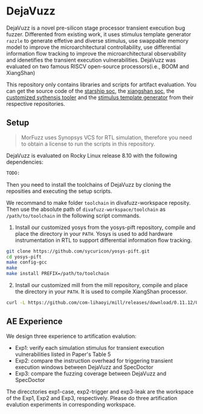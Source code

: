# DejaVuzz

DejaVuzz is a novel pre-silicon stage processor transient execution bug fuzzer. Differented from existing work, it uses stimulus template generator `razzle` to generate effetive and diverse stimulus, use swappable memory model to improve the microarchitectural controllability, use differential information flow tracking to improve the microarchitectural observability and idenetifies the transient execution vulnerabilities. DejaVuzz was evaluated on two famous RISCV open-source processors(i.e., BOOM and XiangShan)

This repository only contains libraries and scripts for artifact evaluation. You can get the source code of the [starship soc](https://github.com/sycuricon/starship-parafuzz.git), the [xiangshan soc](https://github.com/sycuricon/xiangshan-dejavuzz.git), the [customized sythensis tooler](https://github.com/sycuricon/yosys-pift.git) and the [stimulus template generator](https://github.com/sycuricon/InstGenerator.git) from their respective repositories.

## Setup

> MorFuzz uses Synopsys VCS for RTL simulation, therefore you need to obtain a license to run the scripts in this repository.

DejaVuzz is evaluated on Rocky Linux release 8.10 with the following dependencies:

```bash
TODO:
```

Then you need to install the toolchains of DejaVuzz by cloning the reposities and executing the setup scripts.

We recommand to make folder `toolchain` in divafuzz-workspace reposity. Then use the absolute path of `divafuzz-workspace/toolchain` as `/path/to/toolchain` in the following script commands.

1. Install our customized yosys from the yosys-pift repository, compile and place the directory in your `PATH`. Yosys is used to add hardware instrumentation in RTL to support differential information flow tracking.

```bash
git clone https://github.com/sycuricon/yosys-pift.git
cd yosys-pift
make config-gcc
make
make install PREFIX=/path/to/toolchain
```

2. Install our customized mill from the mill repository, compile and place the directory in your `PATH`. It is used to compile XiangShan processor.

```bash
curl -L https://github.com/com-lihaoyi/mill/releases/download/0.11.12/0.11.12 > /path/to/toolchain/bin/mill && chmod +x /path/to/toolchain/bin/mill
```

## AE Experience

We design three experience to artification evalution:

- Exp1: verify each simulation stimulus for transient execution vulnerabilities listed in Paper's Table 5
- Exp2: compare the instruction overhead for triggering transient execution windows between DejaVuzz and SpecDoctor
- Exp3: compare the fuzzing coverage between DejaVuzz and SpecDoctor

The direcctories exp1-case, exp2-trigger and exp3-leak are the workspace of the Exp1, Exp2 and Exp3, respectively. Please do three artification evalution experiments in corresponding workspace.
